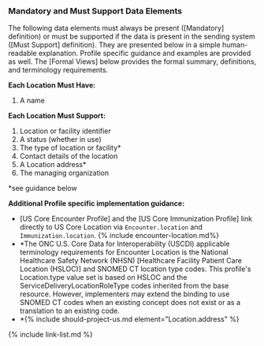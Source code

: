 
### Mandatory and Must Support Data Elements


The following data elements must always be present ([Mandatory] definition) or must be supported if the data is present in the sending system ([Must Support] definition). They are presented below in a simple human-readable explanation. Profile specific guidance and examples are provided as well. The [Formal Views] below provides the formal summary, definitions, and terminology requirements.  

**Each Location Must Have:**

1. A name

**Each Location Must Support:**

1. Location or facility identifier
2. A status (whether in use)
3. The type of location or facility*
4. Contact details of the location
5. A Location address*
6. The managing organization

*see guidance below

**Additional Profile specific implementation guidance:**


* [US Core Encounter Profile] and the [US Core Immunization Profile] link directly to US Core Location via `Encounter.location` and `Immunization.location`.
{% include encounter-location.md%}
* *The ONC U.S. Core Data for Interoperability (USCDI) applicable terminology requirements for Encounter Location is the National Healthcare Safety Network (NHSN) [Healthcare Facility Patient Care Location (HSLOC)] and SNOMED CT location type codes. This profile's Location.type value set is based on HSLOC and the ServiceDeliveryLocationRoleType codes inherited from the base resource. However, implementers may extend the binding to use SNOMED CT codes when an existing concept does not exist or as a translation to an existing code.
* *{% include should-project-us.md element="Location.address" %}

{% include link-list.md %}
